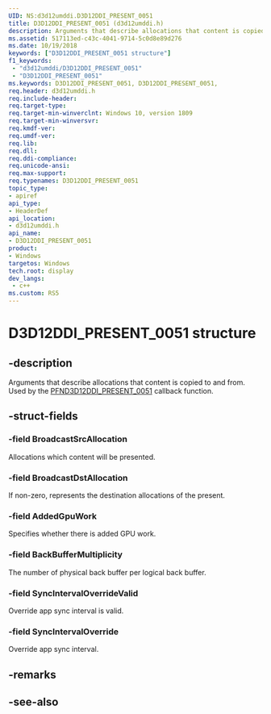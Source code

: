 ```yaml
---
UID: NS:d3d12umddi.D3D12DDI_PRESENT_0051
title: D3D12DDI_PRESENT_0051 (d3d12umddi.h)
description: Arguments that describe allocations that content is copied to and from.
ms.assetid: 517113ed-c43c-4041-9714-5c0d8e89d276
ms.date: 10/19/2018
keywords: ["D3D12DDI_PRESENT_0051 structure"]
f1_keywords:
 - "d3d12umddi/D3D12DDI_PRESENT_0051"
 - "D3D12DDI_PRESENT_0051"
ms.keywords: D3D12DDI_PRESENT_0051, D3D12DDI_PRESENT_0051, 
req.header: d3d12umddi.h
req.include-header:
req.target-type:
req.target-min-winverclnt: Windows 10, version 1809
req.target-min-winversvr:
req.kmdf-ver:
req.umdf-ver:
req.lib:
req.dll:
req.ddi-compliance:
req.unicode-ansi:
req.max-support:
req.typenames: D3D12DDI_PRESENT_0051
topic_type: 
- apiref
api_type: 
- HeaderDef
api_location: 
- d3d12umddi.h
api_name: 
- D3D12DDI_PRESENT_0051
product:
- Windows
targetos: Windows
tech.root: display
dev_langs:
 - c++
ms.custom: RS5
---
```


# D3D12DDI_PRESENT_0051 structure

## -description

Arguments that describe allocations that content is copied to and from. Used by the [PFND3D12DDI_PRESENT_0051](nc-d3d12umddi-pfnd3d12ddi_present_0051.md) callback function.

## -struct-fields

### -field BroadcastSrcAllocation

Allocations which content will be presented.

### -field BroadcastDstAllocation

If non-zero, represents the destination allocations of the present.

### -field AddedGpuWork

Specifies whether there is added GPU work.

### -field BackBufferMultiplicity

The number of physical back buffer per logical back buffer.

### -field SyncIntervalOverrideValid

Override app sync interval is valid.

### -field SyncIntervalOverride
 
Override app sync interval.

## -remarks

## -see-also
